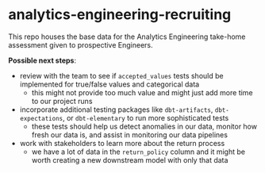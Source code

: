# analytics-engineering-recruiting
This repo houses the base data for the Analytics Engineering take-home assessment given to prospective Engineers.

<b>Possible next steps</b>:
- review with the team to see if `accepted_values` tests should be implemented for true/false values and categorical data
    - this might not provide too much value and might just add more time to our project runs
- incorporate additional testing packages like `dbt-artifacts`, `dbt-expectations`, or `dbt-elementary` to run more sophisticated tests
    - these tests should help us detect anomalies in our data, monitor how fresh our data is, and assist in monitoring our data pipelines
- work with stakeholders to learn more about the return process
    - we have a lot of data in the `return_policy` column and it might be worth creating a new downstream model with only that data
